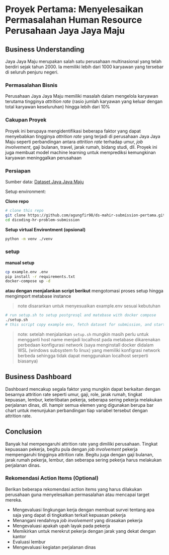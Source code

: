 # Proyek Pertama: Menyelesaikan Permasalahan Human Resource Perusahaan Jaya Jaya Maju

## Business Understanding
Jaya Jaya Maju merupakan salah satu perusahaan multinasional yang telah berdiri sejak tahun 2000. Ia memiliki lebih dari 1000 karyawan yang tersebar di seluruh penjuru negeri. 

### Permasalahan Bisnis

Perusahaan Jaya Jaya Maju memiliki masalah dalam mengelola karyawan terutama tingginya *attrition rate* (rasio jumlah karyawan yang keluar dengan total karyawan keseluruhan) hingga lebih dari 10%

### Cakupan Proyek

Proyek ini berupaya mengidentifikasi beberapa faktor yang dapat menyebabkan tingginya *attrition rate* yang terjadi di perusahaan Jaya Jaya Maju seperti perbandingan antara *attrition rate* terhadap umur, *job involvement*, gaji bulanan, travel, jarak rumah, bidang studi, dll.
Proyek ini juga membuat model machine learning untuk memprediksi kemungkinan karyawan meninggalkan perusahaan

### Persiapan

Sumber data: [Dataset Jaya Jaya Maju](https://github.com/dicodingacademy/dicoding_dataset/tree/main/employee)

Setup environment:

**Clone repo**
```bash
# clone this repo 
git clone https://github.com/agungfir98/ds-mahir-submission-pertama.git dicoding-hr-problem-submission
cd dicoding-hr-problem-submission
```
**Setup virtual Environtment (opsional)**
```bash
python -m venv ./venv
```

### setup
**manual setup**
```bash
cp example.env .env
pip install -r requirements.txt
docker-compose up -d
```
**atau dengan menjalankan script berikut**
mengotomasi proses setup hingga mengimport metabase instance
> note disarankan untuk menyesuaikan example.env sesuai kebutuhan
```bash
# run setup.sh to setup postgresql and matebase with docker compose
./setup.sh
# this script copy example env, fetch dataset for submission, and start a docker compose
```
> note:
> setelah menjalankan `setup.sh` mungkin masih perlu untuk mengganti host name menjadi localhost pada metabase dikarenakan perbedaan konfigurasi network (saya menginstall docker didalam WSL (windows subsystem fo linux) yang memiliki konfigrasi network berbeda sehingga tidak dapat menggunakan localhost serperti biasanya)

## Business Dashboard

Dashboard mencakup segala faktor yang mungkin dapat berkaitan dengan besarnya attrition rate seperti umur, gaji, role, jarak rumah, tingkat kepuasan, lembur, keterlibatan pekerja, seberapa sering pekerja melakukan perjalanan dinas, dll.
hampir semua elemen yang digunakan berupa bar chart untuk menunjukan perbandingan tiap variabel tersebut dengan attrition rate.

## Conclusion

Banyak hal mempengaruhi attrition rate yang dimiliki perusahaan. Tingkat kepuasaan pekerja, begitu pula dengan *job involvement* pekerja mempengaruhi tingginya attrition rate. Begitu juga dengan gaji bulanan, jarak rumah pekerja, lembur, dan seberapa sering pekerja harus melakukan perjalanan dinas.

### Rekomendasi Action Items (Optional)

Berikan beberapa rekomendasi action items yang harus dilakukan perusahaan guna menyelesaikan permasalahan atau mencapai target mereka.

- Mengevaluasi lingkungan kerja dengan membuat survei tentang apa saja yang dapat di tingkatkan terkait kepuasan pekerja
- Menangani rendahnya *job involvement* yang dirasakan pekerja
- Mengevaluasi apakah upah layak pada pekerja
- Memikirkan untuk merekrut pekerja dengan jarak yang dekat dengan kantor
- Evaluasi lembur
- Mengevaluasi kegiatan perjalanan dinas
